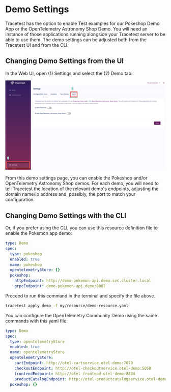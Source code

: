 # Demo Settings

Tracetest has the option to enable Test examples for our Pokeshop Demo App or the OpenTelemetry Astronomy Shop Demo. You will need an instance of those applications running alongside your Tracetest server to be able to use them. The demo settings can be adjusted both from the Tracetest UI and from the CLI. 

## Changing Demo Settings from the UI

In the Web UI, open (1) Settings and select the (2) Demo tab:

![Demo Settings](./img/demo-settings-0.11.3.png)

From this demo settings page, you can enable the Pokeshop and/or OpenTelemetry Astronomy Shop demos. For each demo, you will need to tell Tracetest the location of the relevant demo's endpoints, adjusting the domain name/ip address and, possibly, the port to match your configuration.

## Changing Demo Settings with the CLI

Or, if you prefer using the CLI, you can use this resource definition file to enable the Pokemon app demo:

```yaml
type: Demo
spec:
  type: pokeshop
  enabled: true
  name: pokeshop
  opentelemetryStore: {}
  pokeshop:
    httpEndpoint: http://demo-pokemon-api.demo.svc.cluster.local
    grpcEndpoint: demo-pokemon-api.demo:8082
```

Proceed to run this command in the terminal and specify the file above.

```bash
tracetest apply demo -f my/resource/demo-resource.yaml
```

You can configure the OpenTelemetry Community Demo using the same commands with this yaml file:

```yaml
type: Demo
spec:
  type: opentelemetryStore
  enabled: true
  name: opentelemetryStore
  opentelemetryStore:
    cartEndpoint: http://otel-cartservice.otel-demo:7070
    checkoutEndpoint: http://otel-checkoutservice.otel-demo:5050
    frontendEndpoint: http://otel-frontend.otel-demo:8084
    productCatalogEndpoint: http://otel-productcatalogservice.otel-demo:3550
  pokeshop: {}

```
